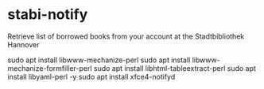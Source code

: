 # stabi-notify
Retrieve list of borrowed books from your account at the Stadtbibliothek Hannover

  sudo apt install libwww-mechanize-perl
  sudo apt install libwww-mechanize-formfiller-perl
  sudo apt install libhtml-tableextract-perl
  sudo apt install libyaml-perl -y
  sudo apt install xfce4-notifyd
